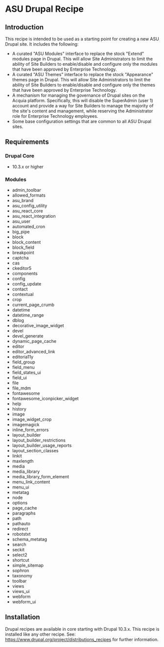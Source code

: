 # ASU Drupal Recipe

## Introduction
This recipe is intended to be used as a starting point for creating a new ASU Drupal site. It includes the following:
- A curated "ASU Modules" interface to replace the stock "Extend" modules page in Drupal. This will allow Site Administrators to limit the ability of Site Builders to enable/disable and configure only the modules that have been approved by Enterprise Technology.
- A curated "ASU Themes" interface to replace the stock "Appearance" themes page in Drupal. This will allow Site Administrators to limit the ability of Site Builders to enable/disable and configure only the themes that have been approved by Enterprise Technology.
- A mechanism for managing the governance of Drupal sites on the Acquia platform. Specifically, this will disable the SuperAdmin (user 1) account and provide a way for Site Builders to manage the majority of the site's content and management, while reserving the Administrator role for Enterprise Technology employees.
- Some base configuration settings that are common to all ASU Drupal sites.
## Requirements
### Drupal Core
- 10.3.x or higher
### Modules
- admin_toolbar
- allowed_formats
- asu_brand
- asu_config_utility
- asu_react_core
- asu_react_integration
- asu_user
- automated_cron
- big_pipe
- block
- block_content
- block_field
- breakpoint
- captcha
- cas
- ckeditor5
- components
- config
- config_update
- contact
- contextual
- crop
- current_page_crumb
- datetime
- datetime_range
- dblog
- decorative_image_widget
- devel
- devel_generate
- dynamic_page_cache
- editor
- editor_advanced_link
- editoria11y
- field_group
- field_menu
- field_states_ui
- field_ui
- file
- file_mdm
- fontawesome
- fontawesome_iconpicker_widget
- help
- history
- image
- image_widget_crop
- imagemagick
- inline_form_errors
- layout_builder
- layout_builder_restrictions
- layout_builder_usage_reports
- layout_section_classes
- linkit
- maxlength
- media
- media_library
- media_library_form_element
- menu_link_content
- menu_ui
- metatag
- node
- options
- page_cache
- paragraphs
- path
- pathauto
- redirect
- robotstxt
- schema_metatag
- search
- seckit
- select2
- shortcut
- simple_sitemap
- sophron
- taxonomy
- toolbar
- views
- views_ui
- webform
- webform_ui

## Installation
Drupal recipes are available in core starting with Drupal 10.3.x. This recipe is installed like any other recipe. See: https://www.drupal.org/project/distributions_recipes for further information. 
